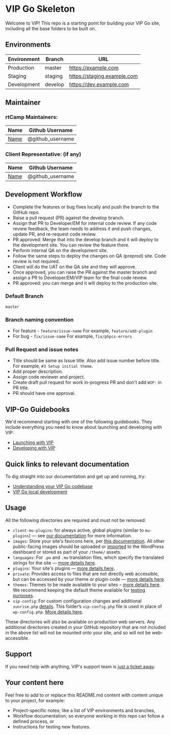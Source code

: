 # VIP Go Skeleton

Welcome to VIP! This repo is a starting point for building your VIP Go site, including all the base folders to be built on.

## Environments

| Environment | Branch  | URL                          |
|-------------|---------|------------------------------|
| Production  | master  | https://example.com          |
| Staging     | staging | https://staging.example.com  |
| Development | develop | https://dev.example.com      |

## Maintainer

### rtCamp Maintainers:

| Name                    | Github Username   |
|-------------------------|-------------------|
| [Name](mailto:email-id) |  @github_username |

### Client Representative: (if any)

| Name                    | Github Username   |
|-------------------------|-------------------|
| [Name](mailto:email-id) |  @github_username |

## Development Workflow

- Complete the features or bug fixes locally and push the branch to the GitHub repo.
- Raise a pull request (PR) against the develop branch.
- Assign that PR to Developer/EM for internal code review. If any code review feedback, the team needs to address it and push changes, update PR, and re-request code review.
- PR approved: Merge that into the develop branch and it will deploy to the development site. You can review the feature there.
- Perform internal QA on the development site.
- Follow the same steps to deploy the changes on QA (preprod) site. Code review is not required.
- Client will do the UAT on the QA site and they will approve.
- Once approved, you can raise the PR against the master branch and assign a PR to Developer/EM/VIP team for the final code review.
- PR approved: you can merge and it will deploy to the production site.

### Default Branch

`master`

### Branch naming convention

- For feature - `feature/issue-name` For example, `feature/add-plugin`
- For bug - `fix/issue-name` For example, `fix/phpcs-errors`

### Pull Request and issue notes

- Title should be same as Issue title. Also add issue number before title. For example, `#3 Setup initial theme`.
- Add proper description.
- Assign code reviewer and project.
- Create draft pull request for work in-progress PR and don't add `WIP:` in PR title.
- PR should have one approval.

## VIP-Go Guidebooks

We'd recommend starting with one of the following guidebooks. They include everything you need to know about launching and developing with VIP:

* [Launching with VIP](https://docs.wpvip.com/how-tos/launch-a-site-with-vip/)
* [Developing with VIP](https://wpvip.com/documentation/developing-with-vip/)

## Quick links to relevant documentation

To dig straight into our documentation and get up and running, try:

* [Understanding your VIP Go codebase](https://docs.wpvip.com/technical-references/vip-codebase/)
* [VIP Go local development](https://docs.wpvip.com/how-tos/set-up-a-vip-go-local-development-site/)

## Usage

All the following directories are required and must not be removed:

* `client-mu-plugins`: for always active, global plugins (similar to `mu-plugins`) — see [our documentation](https://docs.wpvip.com/technical-references/vip-codebase/client-mu-plugins-directory/) for more information.
* `images`: Store your site's favicons here, per [this documentation](https://docs.wpvip.com/technical-references/vip-codebase/images-directory/). All other public-facing images should be uploaded or [imported](https://docs.wpvip.com/how-tos/launch-a-site-with-vip/launch-with-vip-migrate-content/) to the WordPress dashboard or stored as part of your `/theme/` assets.
* `languages`: For `.po` and `.mo` translation files, which specify the translated strings for the site — [more details here](https://docs.wpvip.com/how-tos/upload-languages-to-the-language-directory/).
* `plugins`: Your site's plugins — [more details here](https://docs.wpvip.com/technical-references/vip-codebase/plugins-directory/).
* `private`: Provides access to files that are not directly web accessible, but can be accessed by your theme or plugin code — [more details here](https://docs.wpvip.com/technical-references/vip-codebase/private-directory/).
* `themes`: Themes to be made available to your sites – [more details here](https://docs.wpvip.com/technical-references/vip-codebase/themes-on-vip-go/). We recommend keeping the default theme available for [testing purposes](https://docs.wpvip.com/how-tos/prepare-for-site-launch/testing-your-site/).
* `vip-config`: For custom configuration changes and additional `sunrise.php` [details](https://docs.wpvip.com/technical-references/multisites/sunrise-php/). This folder’s `vip-config.php` file is used in place of `wp-config.php`. [More details here](https://docs.wpvip.com/technical-references/vip-codebase/vip-config-directory/).

These directories will also be available on production web servers. Any additional directories created in your GitHub repository that are not included in the above list will not be mounted onto your site, and so will not be web-accessible.

## Support

If you need help with anything, VIP's support team is [just a ticket away](https://wpvip.com/accessing-vip-support/ ).

## Your content here

Feel free to add to or replace this README.md content with content unique to your project, for example:

* Project-specific notes; like a list of VIP environments and branches,
* Workflow documentation; so everyone working in this repo can follow a defined process, or
* Instructions for testing new features.
